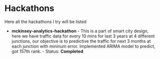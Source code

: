 # Hackathons
Here all the hackathons I try will be listed
* <b>mckinsey-analytics-hackathon</b> - This is a part of smart city design, here we have traffic data for every 10 mins for last 3 years at 4 different junctions, our objective is to predictive the traffic for next 3 months at each junction with mininum error. Implemented ARIMA model to predict, got 157th rank. - Status: <b>Completed</b>
